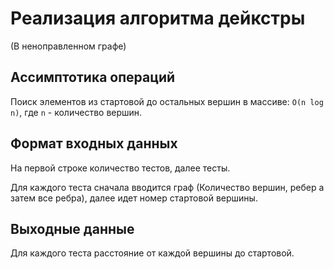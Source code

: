 # Реализация алгоритма дейкстры

(В неноправленном графе)

## Ассимптотика операций

Поиск элементов из стартовой до остальных вершин в массиве: `O(n log n)`,
где `n` - количество вершин.

## Формат входных данных

На первой строке количество тестов, далее тесты.

Для каждого теста сначала вводится граф (Количество вершин, ребер а затем все ребра), далее идет номер стартовой вершины.

## Выходные данные

Для каждого теста расстояние от каждой вершины до стартовой.
